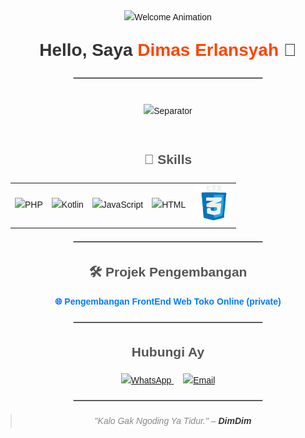 <div align="center" style="font-family: Arial, sans-serif; line-height: 1.6;  background-image: url('https://img.freepik.com/free-vector/gradient-minimalist-background_23-2149974328.jpg'); background-size: cover;">

  <!-- Header Section -->
  <img src="https://media.tenor.com/WIBu8pNfdYoAAAAi/chalk-couture.gif" width="250px" alt="Welcome Animation">
  
  <h1 style="margin-top: 20px; color: #333;">Hello, Saya <strong style="color: #ff4500;">Dimas Erlansyah</strong> 👋</h1>
  
  <hr style="width: 60%; border: 1px solid #ccc; margin: 20px 0;">


  <img src="https://media.tenor.com/hW_mTYy_zS4AAAAj/gojo-satoru.gif" width="100px" alt="Separator" style="margin: 20px 0;">
  
  <!-- Skills Section -->
<h2 style="color: #555;">🚀 Skills</h2>
<table align="center" border="0" cellpadding="10" style="margin: 20px auto;">
  <tr>
    <td><img src="https://media.licdn.com/dms/image/v2/D5622AQGl6RjAtCbIbw/feedshare-shrink_800/feedshare-shrink_800/0/1681191300659?e=2147483647&v=beta&t=-l1SSej1QADc4hw-KvNm-U8MiXjTuHhOQI1QiKc3nDM" alt="PHP" title="PHP" style="width: 60px; height: 60px;"></td>
    <td><img src="https://cdn.dribbble.com/users/7094769/screenshots/16379061/media/27d863079a1c8955e2664197d600763d.gif" alt="Kotlin" title="Kotlin" style="width: 60px; height: 60px;"></td>
    <td><img src="https://miro.medium.com/v2/resize:fit:640/format:webp/1*-tOldEbfjijxn9VqZeULqg.gif" alt="JavaScript" title="JavaScript" style="width: 60px; height: 60px;"></td>
    <td><img src="https://camo.githubusercontent.com/1c77a27896d01443a8d982b7209beb06853dc49c83ba51fad960ebf1f7fb7a9c/68747470733a2f2f6d656469612e67697068792e636f6d2f6d656469612f584178796c524d43647062455755417672382f67697068792e676966" alt="HTML" title="HTML" style="width: 60px; height: 60px;"></td>
    <td><img src="https://raw.githubusercontent.com/Rokawoo/Rokawoo/main/Logos/CSS3.gif" alt="CSS" title="CSS" style="width: 60px; height: 60px;"></td>
  </tr>
</table>


  <hr style="width: 60%; border: 1px solid #ccc; margin: 20px 0;">
  
  <!-- Projects Section -->
  <h2 style="color: #555;">🛠️ Projek Pengembangan</h2>
  <div style="margin: 20px;"> 
    <P>
    <a href="https://github.com/DimNih/Web_Project" style="color: #007BFF; text-decoration: none;">
      <strong>🌐 Pengembangan FrontEnd Web Toko Online (private)</strong>
    </a></P>
  </div>
  
  <hr style="width: 60%; border: 1px solid #ccc; margin: 20px 0;">
  
  <!-- Contact Section -->
  <h2 style="color: #555;">Hubungi Ay</h2>
  <p>
    <a href="https://wa.me/+6281585261728?text=Saya%20Butuh%20Bantuan" style="margin-right: 15px;">
      <img src="https://img.icons8.com/color/48/whatsapp.png" alt="WhatsApp" title="WhatsApp">
    </a>
    <a href="mailto:dimaserlansyah5@gmail.com">
      <img src="https://img.icons8.com/color/48/email.png" alt="Email" title="Email">
    </a>
  </p>
  
  <hr style="width: 60%; border: 1px solid #ccc; margin: 20px 0;">
  
  <!-- Quote Section -->
  <blockquote style="font-style: italic; color: #888; margin: 20px auto; max-width: 600px;">
    <p>"Kalo Gak Ngoding Ya Tidur." – <strong style="color: #333;">DimDim</strong></p>
  </blockquote>
</div>
